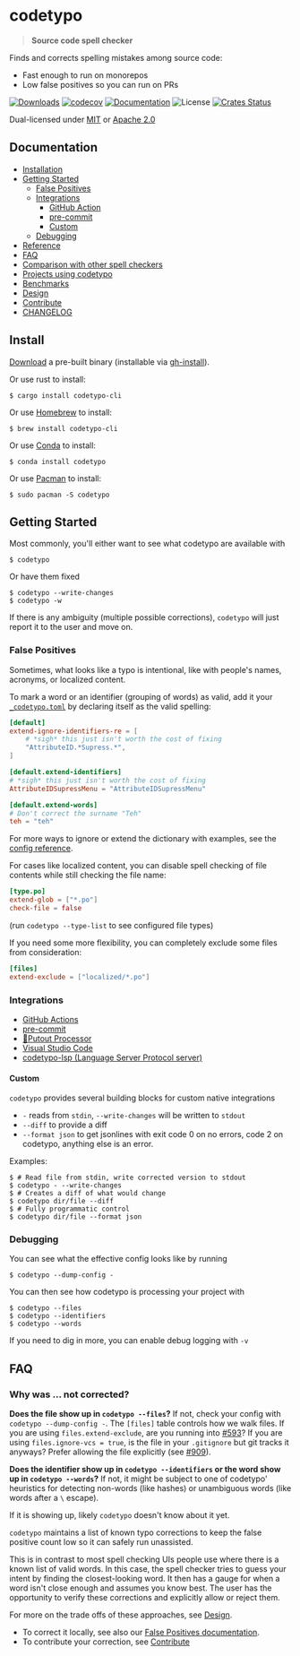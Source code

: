 # codetypo

> **Source code spell checker**

Finds and corrects spelling mistakes among source code:
- Fast enough to run on monorepos
- Low false positives so you can run on PRs


[![Downloads](https://img.shields.io/github/downloads/khulnasoft/codetypo/total.svg)](https://github.com/khulnasoft/codetypo/releases)
[![codecov](https://codecov.io/gh/khulnasoft/codetypo/branch/master/graph/badge.svg)](https://codecov.io/gh/khulnasoft/codetypo)
[![Documentation](https://img.shields.io/badge/docs-master-blue.svg)][Documentation]
![License](https://img.shields.io/crates/l/codetypo.svg)
[![Crates Status](https://img.shields.io/crates/v/codetypo.svg)][Crates.io]

Dual-licensed under [MIT](LICENSE-MIT) or [Apache 2.0](LICENSE-APACHE)

## Documentation

- [Installation](#install)
- [Getting Started](#getting-started)
  - [False Positives](#false-positives)
  - [Integrations](#integrations)
    - [GitHub Action](docs/github-action.md)
    - [pre-commit](docs/pre-commit.md)
    - [Custom](#custom)
  - [Debugging](#debugging)
- [Reference](docs/reference.md)
- [FAQ](#faq)
- [Comparison with other spell checkers](docs/comparison.md)
- [Projects using codetypo](https://github.com/khulnasoft/codetypo/wiki)
- [Benchmarks](benchsuite/runs)
- [Design](docs/design.md)
- [Contribute](CONTRIBUTING.md)
- [CHANGELOG](CHANGELOG.md)

## Install

[Download](https://github.com/khulnasoft/codetypo/releases) a pre-built binary
(installable via [gh-install](https://github.com/khulnasoft/gh-install)).

Or use rust to install:
```console
$ cargo install codetypo-cli
```

Or use [Homebrew](https://brew.sh/) to install:
```console
$ brew install codetypo-cli
```

Or use [Conda](https://conda.io/) to install:
```console
$ conda install codetypo
```

Or use [Pacman](https://wiki.archlinux.org/title/pacman) to install:
```console
$ sudo pacman -S codetypo
```

## Getting Started

Most commonly, you'll either want to see what codetypo are available with
```console
$ codetypo
```

Or have them fixed
```console
$ codetypo --write-changes
$ codetypo -w
```
If there is any ambiguity (multiple possible corrections), `codetypo` will just report it to the user and move on.

### False Positives

Sometimes, what looks like a typo is intentional, like with people's names, acronyms, or localized content.

To mark a word or an identifier (grouping of words) as valid, add it your [`_codetypo.toml`](docs/reference.md) by declaring itself as the valid spelling:
```toml
[default]
extend-ignore-identifiers-re = [
    # *sigh* this just isn't worth the cost of fixing
    "AttributeID.*Supress.*",
]

[default.extend-identifiers]
# *sigh* this just isn't worth the cost of fixing
AttributeIDSupressMenu = "AttributeIDSupressMenu"

[default.extend-words]
# Don't correct the surname "Teh"
teh = "teh"
```
For more ways to ignore or extend the dictionary with examples, see the [config reference](docs/reference.md).

For cases like localized content, you can disable spell checking of file contents while still checking the file name:
```toml
[type.po]
extend-glob = ["*.po"]
check-file = false
```
(run `codetypo --type-list` to see configured file types)

If you need some more flexibility, you can completely exclude some files from consideration:
```toml
[files]
extend-exclude = ["localized/*.po"]
```

### Integrations

- [GitHub Actions](docs/github-action.md)
- [pre-commit](docs/pre-commit.md)
- [🐊Putout Processor](https://github.com/putoutjs/putout-processor-codetypo)
- [Visual Studio Code](https://github.com/tekumara/codetypo-vscode)
- [codetypo-lsp (Language Server Protocol server)](https://github.com/tekumara/codetypo-vscode)

#### Custom

`codetypo` provides several building blocks for custom native integrations
- `-` reads from `stdin`, `--write-changes` will be written to `stdout`
- `--diff` to provide a diff
- `--format json` to get jsonlines with exit code 0 on no errors, code 2 on codetypo, anything else is an error.

Examples:
```console
$ # Read file from stdin, write corrected version to stdout
$ codetypo - --write-changes
$ # Creates a diff of what would change
$ codetypo dir/file --diff
$ # Fully programmatic control
$ codetypo dir/file --format json
```

### Debugging

You can see what the effective config looks like by running
```console
$ codetypo --dump-config -
```

You can then see how codetypo is processing your project with
```console
$ codetypo --files
$ codetypo --identifiers
$ codetypo --words
```

If you need to dig in more, you can enable debug logging with `-v`

## FAQ

### Why was ... not corrected?

**Does the file show up in `codetypo --files`?**
If not, check your config with `codetypo --dump-config -`.
The `[files]` table controls how we walk files.
If you are using `files.extend-exclude`,
are you running into [#593](https://github.com/khulnasoft/codetypo/issues/593)?
If you are using `files.ignore-vcs = true`,
is the file in your `.gitignore` but git tracks it anyways?
Prefer allowing the file explicitly (see [#909](https://github.com/khulnasoft/codetypo/issues/909)).

**Does the identifier show up in `codetypo --identifiers` or the word show up in `codetypo --words`?**
If not, it might be subject to one of codetypo' heuristics for
detecting non-words (like hashes) or
unambiguous words (like words after a `\` escape).

If it is showing up, likely `codetypo` doesn't know about it yet.

`codetypo` maintains a list of known typo corrections to keep the false positive
count low so it can safely run unassisted.

This is in contrast to most spell checking UIs people use where there is a
known list of valid words.  In this case, the spell checker tries to guess your
intent by finding the closest-looking word.  It then has a gauge for when a
word isn't close enough and assumes you know best.  The user has the
opportunity to verify these corrections and explicitly allow or reject them.

For more on the trade offs of these approaches, see [Design](docs/design.md).

- To correct it locally, see also our [False Positives documentation](#false-positives).
- To contribute your correction, see [Contribute](CONTRIBUTING.md)

[Crates.io]: https://crates.io/crates/codetypo-cli
[Documentation]: https://docs.rs/codetypo
